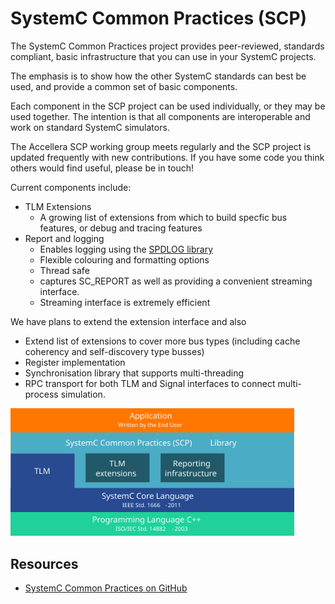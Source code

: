 # SystemC Common Practices (SCP) 

The SystemC Common Practices project provides peer-reviewed, standards compliant, basic infrastructure that you can use in your SystemC projects.

The emphasis is to show how the other SystemC standards can best be used, and provide a common set of basic components.

Each component in the SCP project can be used individually, or they may be used together. The intention is that all components are interoperable and work on standard SystemC simulators.

The Accellera SCP working group meets regularly and the SCP project is updated frequently with new contributions. If you have some code you think others would find useful, please be in touch!

Current components include:

 * TLM Extensions 
    * A growing list of extensions from which to build specfic bus features, or debug and tracing features
 * Report and logging
    * Enables logging using the [SPDLOG library](https://github.com/gabime/spdlog)
    * Flexible colouring and formatting options
    * Thread safe
    * captures SC_REPORT as well as providing a convenient streaming interface.
    * Streaming interface is extremely efficient

We have plans to extend the extension interface and also

 * Extend list of extensions to cover more bus types (including cache coherency and self-discovery type busses)
 * Register implementation
 * Synchronisation library that supports multi-threading
 * RPC transport for both TLM and Signal interfaces to connect multi-process simulation.
 
<img style="width:90%" src="/images/systemc-scp-layers.svg">

## Resources

 * [SystemC Common Practices on GitHub][1]
   
[1]: https://github.com/accellera-official/systemc-common-practices
